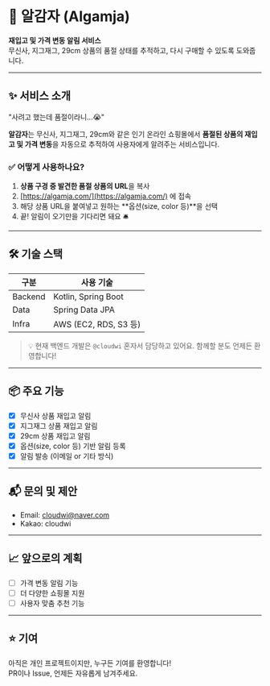 # 🥔 알감자 (Algamja)

**재입고 및 가격 변동 알림 서비스**  
무신사, 지그재그, 29cm 상품의 품절 상태를 추적하고, 다시 구매할 수 있도록 도와줍니다.

---

## ✨ 서비스 소개

"사려고 했는데 품절이라니...😭"

**알감자**는 무신사, 지그재그, 29cm와 같은 인기 온라인 쇼핑몰에서 **품절된 상품의 재입고 및 가격 변동**을 자동으로 추적하여 사용자에게 알려주는 서비스입니다.

### ✅ 어떻게 사용하나요?

1. **상품 구경 중 발견한 품절 상품의 URL**을 복사
2. [https://algamja.com/](https://algamja.com/) 에 접속
3. 해당 상품 URL을 붙여넣고 원하는 **옵션(size, color 등)**을 선택
4. 끝! 알림이 오기만을 기다리면 돼요 🛎️

---

## 🛠️ 기술 스택

| 구분       | 사용 기술                   |
|------------|-----------------------------|
| Backend    | Kotlin, Spring Boot         |
| Data       | Spring Data JPA             |
| Infra      | AWS (EC2, RDS, S3 등)       |

> 💡 현재 백엔드 개발은 `@cloudwi` 혼자서 담당하고 있어요. 함께할 분도 언제든 환영합니다!

---

## 📦 주요 기능

- [x] 무신사 상품 재입고 알림
- [x] 지그재그 상품 재입고 알림
- [x] 29cm 상품 재입고 알림
- [x] 옵션(size, color 등) 기반 알림 등록
- [x] 알림 발송 (이메일 or 기타 방식)

---

## 📬 문의 및 제안

- Email: cloudwi@naver.com
- Kakao: cloudwi

---

## 📈 앞으로의 계획

- [ ] 가격 변동 알림 기능
- [ ] 더 다양한 쇼핑몰 지원
- [ ] 사용자 맞춤 추천 기능

---

## ⭐️ 기여

아직은 개인 프로젝트이지만, 누구든 기여를 환영합니다!  
PR이나 Issue, 언제든 자유롭게 남겨주세요.


